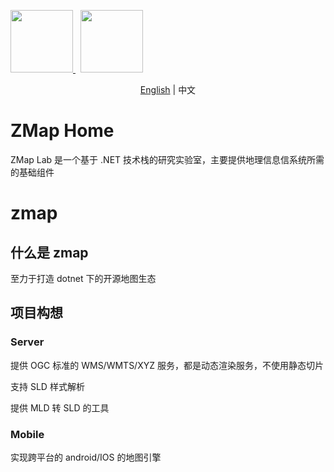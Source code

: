 <p>
    <a href="http://www.zmap.xyz" target="_blank" title="Home of ZMap">
        <img width="100" src="./img/zmap-logo.png" />
    </a>&nbsp;
    <img height="100" src="./img/zmap-name.png" />
</p>

<p align="center">
    <a href="README.md">English</a> |   
    <span>中文</span>
</p>

# ZMap Home

ZMap Lab 是一个基于 .NET 技术栈的研究实验室，主要提供地理信息信系统所需的基础组件

# zmap

## 什么是 zmap

至力于打造 dotnet 下的开源地图生态

## 项目构想

### Server

提供 OGC 标准的 WMS/WMTS/XYZ 服务，都是动态渲染服务，不使用静态切片

支持 SLD 样式解析

提供 MLD 转 SLD 的工具

### Mobile

实现跨平台的 android/IOS 的地图引擎

